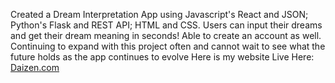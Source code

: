 Created a Dream Interpretation App using Javascript's React and JSON; Python's Flask and REST API; HTML and CSS.
Users can input their dreams and get their dream meaning in seconds! 
Able to create an account as well.
Continuing to expand with this project often and cannot wait to see what the future holds as the app continues to evolve
Here is my website Live Here: <a href="https://sample-service-name-ooij.onrender.com">Daizen.com</a>
